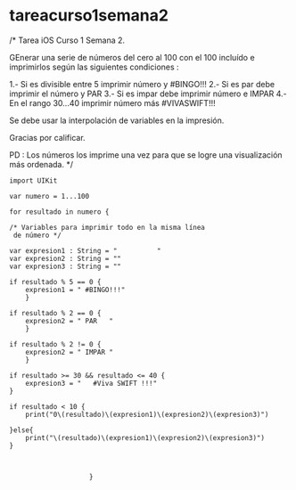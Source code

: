 # tareacurso1semana2
/*
Tarea iOS Curso 1 Semana 2.

GEnerar una serie de números del cero al 100 con el 100 incluído e imprimirlos según las siguientes condiciones :

1.- Si es divisible entre 5 imprimir número y #BINGO!!! 2.- Si es par debe imprimir el número y PAR 3.- Si es impar debe imprimir número e IMPAR 4.- En el rango 30...40 imprimir número más #VIVASWIFT!!!

Se debe usar la interpolación de variables en la impresión.

Gracias por calificar.

PD : Los números los imprime una vez para que se logre una visualización más ordenada.
*/

    import UIKit

    var numero = 1...100

    for resultado in numero {
    
    /* Variables para imprimir todo en la misma línea
     de número */
  
    var expresion1 : String = "          "
    var expresion2 : String = ""
    var expresion3 : String = ""
    
    if resultado % 5 == 0 {
        expresion1 = " #BINGO!!!"
        }
    
    if resultado % 2 == 0 {
        expresion2 = " PAR   "
        }
            
    if resultado % 2 != 0 {
        expresion2 = " IMPAR "
        }
                
    if resultado >= 30 && resultado <= 40 {
        expresion3 = "   #Viva SWIFT !!!"
    }
    
    if resultado < 10 {
        print("0\(resultado)\(expresion1)\(expresion2)\(expresion3)")
        
    }else{
        print("\(resultado)\(expresion1)\(expresion2)\(expresion3)")
    }
    
    

                        }

